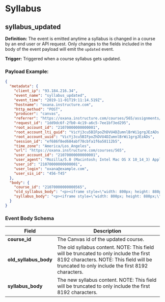 Syllabus
==============

<h2 id="syllabus_updated">syllabus_updated</h2>

**Definition:** The event is emitted anytime a syllabus is changed in a course by an end user or API request. Only changes to the fields included in the body of the event payload will emit the `updated` event.

**Trigger:** Triggered when a course syllabus gets updated.




### Payload Example:

```json
{
  "metadata": {
    "client_ip": "93.184.216.34",
    "event_name": "syllabus_updated",
    "event_time": "2019-11-01T19:11:14.519Z",
    "hostname": "oxana.instructure.com",
    "http_method": "POST",
    "producer": "canvas",
    "referrer": "https://oxana.instructure.com/courses/565/assignments/syllabus",
    "request_id": "1dd9dc6f-2fb0-4c19-a6c5-7ee1bf3ed295",
    "root_account_id": "21070000000000001",
    "root_account_lti_guid": "VicYj3cu5BIFpoZhDVU4DZumnlBrWi1grgJEzADs.oxana.instructure.com",
    "root_account_uuid": "VicYj3cu5BIFpoZhDVU4DZumnlBrWi1grgJEzADs",
    "session_id": "ef686f8ed684abf78cbfa1f6a58112b5",
    "time_zone": "America/Los_Angeles",
    "url": "https://oxana.instructure.com/courses/565",
    "user_account_id": "21070000000000001",
    "user_agent": "Mozilla/5.0 (Macintosh; Intel Mac OS X 10_14_3) AppleWebKit/537.36 (KHTML, like Gecko) Chrome/73.0.3683.103 Safari/537.36",
    "user_id": "21070000000000001",
    "user_login": "oxana@example.com",
    "user_sis_id": "456-T45"
  },
  "body": {
    "course_id": "21070000000000565",
    "old_syllabus_body": "<p><iframe style=\"width: 800px; height: 880px;\" src=\"/courses/565/external_tools/retrieve?display=borderless&amp;url=https%3A%2F%2Foxana.instructuremedia.com%2F...",
    "syllabus_body": "<p><iframe style=\"width: 800px; height: 880px;\" src=\"/courses/565/external_tools/retrieve?display=borderless&amp;url=https%3A%2F%2Foxana.instructuremedia.com%2F..."
  }
}
```




### Event Body Schema

| Field | Description |
|-|-|
| **course_id** | The Canvas id of the updated course. |
| **old_syllabus_body** | The old syllabus content. NOTE: This field will be truncated to only include the first 8192 characters. NOTE: This field will be truncated to only include the first 8192 characters. |
| **syllabus_body** | The new syllabus content. NOTE: This field will be truncated to only include the first 8192 characters. |



